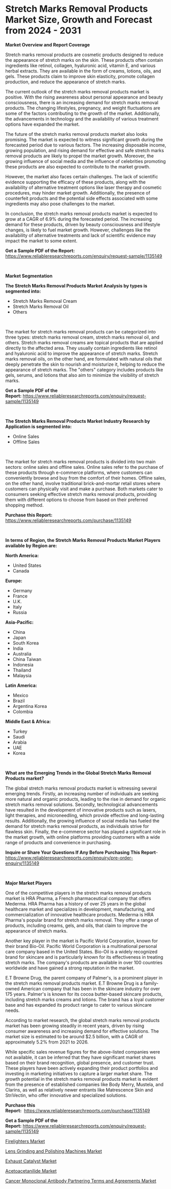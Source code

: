 <p><h1>Stretch Marks Removal Products Market Size, Growth and Forecast from 2024 - 2031</h1></p><p><strong>Market Overview and Report Coverage</strong></p>
<p><p>Stretch marks removal products are cosmetic products designed to reduce the appearance of stretch marks on the skin. These products often contain ingredients like retinol, collagen, hyaluronic acid, vitamin E, and various herbal extracts. They are available in the form of creams, lotions, oils, and gels. These products claim to improve skin elasticity, promote collagen production, and reduce the appearance of stretch marks.</p><p>The current outlook of the stretch marks removal products market is positive. With the rising awareness about personal appearance and beauty consciousness, there is an increasing demand for stretch marks removal products. The changing lifestyles, pregnancy, and weight fluctuations are some of the factors contributing to the growth of the market. Additionally, the advancements in technology and the availability of various treatment options have expanded the market.</p><p>The future of the stretch marks removal products market also looks promising. The market is expected to witness significant growth during the forecasted period due to various factors. The increasing disposable income, growing population, and rising demand for effective and safe stretch marks removal products are likely to propel the market growth. Moreover, the growing influence of social media and the influence of celebrities promoting these products are also expected to contribute to the market growth.</p><p>However, the market also faces certain challenges. The lack of scientific evidence supporting the efficacy of these products, along with the availability of alternative treatment options like laser therapy and cosmetic procedures, may hinder market growth. Additionally, the presence of counterfeit products and the potential side effects associated with some ingredients may also pose challenges to the market.</p><p>In conclusion, the stretch marks removal products market is expected to grow at a CAGR of 6.9% during the forecasted period. The increasing demand for these products, driven by beauty consciousness and lifestyle changes, is likely to fuel market growth. However, challenges like the availability of alternative treatments and lack of scientific evidence may impact the market to some extent.</p></p>
<p><strong>Get a Sample PDF of the Report:</strong> <a href="https://www.reliableresearchreports.com/enquiry/request-sample/1135149">https://www.reliableresearchreports.com/enquiry/request-sample/1135149</a></p>
<p>&nbsp;</p>
<p><strong>Market Segmentation</strong></p>
<p><strong>The Stretch Marks Removal Products Market Analysis by types is segmented into:</strong></p>
<p><ul><li>Stretch Marks Removal Cream</li><li>Stretch Marks Removal Oil</li><li>Others</li></ul></p>
<p>&nbsp;</p>
<p><p>The market for stretch marks removal products can be categorized into three types: stretch marks removal cream, stretch marks removal oil, and others. Stretch marks removal creams are topical products that are applied directly to the affected area. They usually contain ingredients like retinol and hyaluronic acid to improve the appearance of stretch marks. Stretch marks removal oils, on the other hand, are formulated with natural oils that deeply penetrate the skin to nourish and moisturize it, helping to reduce the appearance of stretch marks. The "others" category includes products like gels, serums, and lotions that also aim to minimize the visibility of stretch marks.</p></p>
<p><strong>Get a Sample PDF of the Report:</strong>&nbsp;<a href="https://www.reliableresearchreports.com/enquiry/request-sample/1135149">https://www.reliableresearchreports.com/enquiry/request-sample/1135149</a></p>
<p>&nbsp;</p>
<p><strong>The Stretch Marks Removal Products Market Industry Research by Application is segmented into:</strong></p>
<p><ul><li>Online Sales</li><li>Offline Sales</li></ul></p>
<p>&nbsp;</p>
<p><p>The market for stretch marks removal products is divided into two main sectors: online sales and offline sales. Online sales refer to the purchase of these products through e-commerce platforms, where customers can conveniently browse and buy from the comfort of their homes. Offline sales, on the other hand, involve traditional brick-and-mortar retail stores where customers can physically visit and make a purchase. Both markets cater to consumers seeking effective stretch marks removal products, providing them with different options to choose from based on their preferred shopping method.</p></p>
<p><strong>Purchase this Report:</strong>&nbsp; <a href="https://www.reliableresearchreports.com/purchase/1135149">https://www.reliableresearchreports.com/purchase/1135149</a></p>
<p>&nbsp;</p>
<p><strong>In terms of Region, the Stretch Marks Removal Products Market Players available by Region are:</strong></p>
<p>
    <p> <strong> North America: </strong>
        <ul>
            <li>United States</li>
            <li>Canada</li>
        </ul>
        </p> 
    <p> <strong> Europe: </strong>
        <ul>
            <li>Germany</li>
            <li>France</li>
            <li>U.K.</li>
            <li>Italy</li>
            <li>Russia</li>
        </ul>
        </p> 
    <p> <strong> Asia-Pacific: </strong>
        <ul>
            <li>China</li>
            <li>Japan</li>
            <li>South Korea</li>
            <li>India</li>
            <li>Australia</li>
            <li>China Taiwan</li>
            <li>Indonesia</li>
            <li>Thailand</li>
            <li>Malaysia</li>
        </ul>
        </p> 
    <p> <strong> Latin America: </strong>
        <ul>
            <li>Mexico</li>
            <li>Brazil</li>
            <li>Argentina Korea</li>
            <li>Colombia</li>
        </ul>
        </p> 
    <p> <strong> Middle East & Africa: </strong>
        <ul>
            <li>Turkey</li>
            <li>Saudi</li>
            <li>Arabia</li>
            <li>UAE</li>
            <li>Korea</li>
        </ul>
    </p>
    </p>
<p>&nbsp;</p>
<p><strong>What are the Emerging Trends in the Global Stretch Marks Removal Products market?</strong></p>
<p><p>The global stretch marks removal products market is witnessing several emerging trends. Firstly, an increasing number of individuals are seeking more natural and organic products, leading to the rise in demand for organic stretch marks removal solutions. Secondly, technological advancements have resulted in the development of innovative products such as lasers, light therapies, and microneedling, which provide effective and long-lasting results. Additionally, the growing influence of social media has fueled the demand for stretch marks removal products, as individuals strive for flawless skin. Finally, the e-commerce sector has played a significant role in the market growth, with online platforms providing customers with a wide range of products and convenience in purchasing.</p></p>
<p><strong>Inquire or Share Your Questions If Any Before Purchasing This Report</strong>- <a href="https://www.reliableresearchreports.com/enquiry/pre-order-enquiry/1135149">https://www.reliableresearchreports.com/enquiry/pre-order-enquiry/1135149</a></p>
<p>&nbsp;</p>
<p><strong>Major Market Players</strong></p>
<p><p>One of the competitive players in the stretch marks removal products market is HRA Pharma, a French pharmaceutical company that offers Mederma. HRA Pharma has a history of over 25 years in the global healthcare market and specializes in development, manufacturing, and commercialization of innovative healthcare products. Mederma is HRA Pharma's popular brand for stretch marks removal. They offer a range of products, including creams, gels, and oils, that claim to improve the appearance of stretch marks. </p><p>Another key player in the market is Pacific World Corporation, known for their brand Bio-Oil. Pacific World Corporation is a multinational personal care company based in the United States. Bio-Oil is a widely recognized brand for skincare and is particularly known for its effectiveness in treating stretch marks. The company's products are available in over 100 countries worldwide and have gained a strong reputation in the market.</p><p>E.T Browne Drug, the parent company of Palmer's, is a prominent player in the stretch marks removal products market. E.T Browne Drug is a family-owned American company that has been in the skincare industry for over 175 years. Palmer's is known for its cocoa butter-based skincare products, including stretch marks creams and lotions. The brand has a loyal customer base and has expanded its product range to cater to various skincare needs.</p><p>According to market research, the global stretch marks removal products market has been growing steadily in recent years, driven by rising consumer awareness and increasing demand for effective solutions. The market size is estimated to be around $2.5 billion, with a CAGR of approximately 5.2% from 2021 to 2026.</p><p>While specific sales revenue figures for the above-listed companies were not available, it can be inferred that they have significant market shares based on their brand recognition, global presence, and customer trust. These players have been actively expanding their product portfolios and investing in marketing initiatives to capture a larger market share. The growth potential in the stretch marks removal products market is evident from the presence of established companies like Body Merry, Mustela, and Clarins, as well as relatively newer entrants like Matrescence Skin and StriVectin, who offer innovative and specialized solutions.</p></p>
<p><strong>Purchase this Report:</strong>&nbsp;&nbsp;<a href="https://www.reliableresearchreports.com/purchase/1135149">https://www.reliableresearchreports.com/purchase/1135149</a></p>
<p></p>
<p><strong>Get a Sample PDF of the Report:</strong>&nbsp;<a href="https://www.reliableresearchreports.com/enquiry/request-sample/1135149">https://www.reliableresearchreports.com/enquiry/request-sample/1135149</a></p>
<p><p><a href="https://github.com/PeterParrish5/Market-Research-Report-List-2/blob/main/firelighters-market.md">Firelighters Market</a></p><p><a href="https://issuu.com/reportprime-2/docs/lens-grinding-and-polishing-machines-market-size-2">Lens Grinding and Polishing Machines Market</a></p><p><a href="https://www.linkedin.com/pulse/decoding-exhaust-catalyst-market-deep-dive-latest-trends-v8m6f/">Exhaust Catalyst Market</a></p><p><a href="https://www.linkedin.com/pulse/acetoacetanilide-market-size-share-amp-trends-analysis-report-rvglc/">Acetoacetanilide Market</a></p><p><a href="https://issuu.com/reportprime-2/docs/cancer-monoclonal-antibody-partnering-terms-and-ag">Cancer Monoclonal Antibody Partnering Terms and Agreements Market</a></p></p>